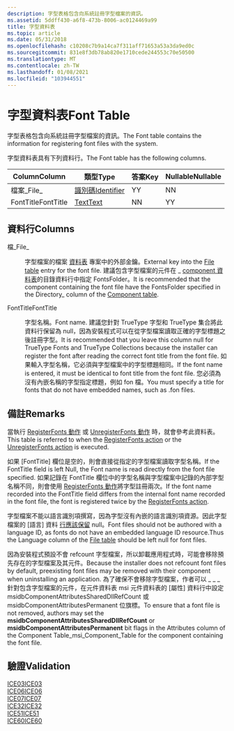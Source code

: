 ```yaml
---
description: 字型表格包含向系統註冊字型檔案的資訊。
ms.assetid: 5ddff430-a6f8-473b-8006-ac0124469a99
title: 字型資料表
ms.topic: article
ms.date: 05/31/2018
ms.openlocfilehash: c10208c7b9a14ca7f311aff71653a53a3da9ed0c
ms.sourcegitcommit: 831e8f3db78ab820e1710cede244553c70e50500
ms.translationtype: MT
ms.contentlocale: zh-TW
ms.lasthandoff: 01/08/2021
ms.locfileid: "103944551"
---
```

# <a name="font-table"></a><span data-ttu-id="ec6f7-103">字型資料表</span><span class="sxs-lookup"><span data-stu-id="ec6f7-103">Font Table</span></span>

<span data-ttu-id="ec6f7-104">字型表格包含向系統註冊字型檔案的資訊。</span><span class="sxs-lookup"><span data-stu-id="ec6f7-104">The Font table contains the information for registering font files with the system.</span></span>

<span data-ttu-id="ec6f7-105">字型資料表具有下列資料行。</span><span class="sxs-lookup"><span data-stu-id="ec6f7-105">The Font table has the following columns.</span></span>



| <span data-ttu-id="ec6f7-106">Column</span><span class="sxs-lookup"><span data-stu-id="ec6f7-106">Column</span></span>    | <span data-ttu-id="ec6f7-107">類型</span><span class="sxs-lookup"><span data-stu-id="ec6f7-107">Type</span></span>                         | <span data-ttu-id="ec6f7-108">答案</span><span class="sxs-lookup"><span data-stu-id="ec6f7-108">Key</span></span> | <span data-ttu-id="ec6f7-109">Nullable</span><span class="sxs-lookup"><span data-stu-id="ec6f7-109">Nullable</span></span> |
|-----------|------------------------------|-----|----------|
| <span data-ttu-id="ec6f7-110">檔案\_</span><span class="sxs-lookup"><span data-stu-id="ec6f7-110">File\_</span></span>    | [<span data-ttu-id="ec6f7-111">識別碼</span><span class="sxs-lookup"><span data-stu-id="ec6f7-111">Identifier</span></span>](identifier.md) | <span data-ttu-id="ec6f7-112">Y</span><span class="sxs-lookup"><span data-stu-id="ec6f7-112">Y</span></span>   | <span data-ttu-id="ec6f7-113">N</span><span class="sxs-lookup"><span data-stu-id="ec6f7-113">N</span></span>        |
| <span data-ttu-id="ec6f7-114">FontTitle</span><span class="sxs-lookup"><span data-stu-id="ec6f7-114">FontTitle</span></span> | [<span data-ttu-id="ec6f7-115">Text</span><span class="sxs-lookup"><span data-stu-id="ec6f7-115">Text</span></span>](text.md)             | <span data-ttu-id="ec6f7-116">N</span><span class="sxs-lookup"><span data-stu-id="ec6f7-116">N</span></span>   | <span data-ttu-id="ec6f7-117">Y</span><span class="sxs-lookup"><span data-stu-id="ec6f7-117">Y</span></span>        |



 

## <a name="columns"></a><span data-ttu-id="ec6f7-118">資料行</span><span class="sxs-lookup"><span data-stu-id="ec6f7-118">Columns</span></span>

<dl> <dt>

<span data-ttu-id="ec6f7-119"><span id="File_"></span><span id="file_"></span><span id="FILE_"></span>檔\_</span><span class="sxs-lookup"><span data-stu-id="ec6f7-119"><span id="File_"></span><span id="file_"></span><span id="FILE_"></span>File\_</span></span>
</dt> <dd>

<span data-ttu-id="ec6f7-120">字型檔案的檔案 [資料表](file-table.md) 專案中的外部金鑰。</span><span class="sxs-lookup"><span data-stu-id="ec6f7-120">External key into the [File table](file-table.md) entry for the font file.</span></span> <span data-ttu-id="ec6f7-121">建議包含字型檔案的元件在 \_ [component 資料表](component-table.md)的目錄資料行中指定 FontsFolder。</span><span class="sxs-lookup"><span data-stu-id="ec6f7-121">It is recommended that the component containing the font file have the FontsFolder specified in the Directory\_ column of the [Component table](component-table.md).</span></span>

</dd> <dt>

<span data-ttu-id="ec6f7-122"><span id="FontTitle"></span><span id="fonttitle"></span><span id="FONTTITLE"></span>FontTitle</span><span class="sxs-lookup"><span data-stu-id="ec6f7-122"><span id="FontTitle"></span><span id="fonttitle"></span><span id="FONTTITLE"></span>FontTitle</span></span>
</dt> <dd>

<span data-ttu-id="ec6f7-123">字型名稱。</span><span class="sxs-lookup"><span data-stu-id="ec6f7-123">Font name.</span></span> <span data-ttu-id="ec6f7-124">建議您針對 TrueType 字型和 TrueType 集合將此資料行保留為 null，因為安裝程式可以在從字型檔案讀取正確的字型標題之後註冊字型。</span><span class="sxs-lookup"><span data-stu-id="ec6f7-124">It is recommended that you leave this column null for TrueType Fonts and TrueType Collections because the installer can register the font after reading the correct font title from the font file.</span></span> <span data-ttu-id="ec6f7-125">如果輸入字型名稱，它必須與字型檔案中的字型標題相同。</span><span class="sxs-lookup"><span data-stu-id="ec6f7-125">If the font name is entered, it must be identical to font title from the font file.</span></span> <span data-ttu-id="ec6f7-126">您必須為沒有內嵌名稱的字型指定標題，例如 fon 檔。</span><span class="sxs-lookup"><span data-stu-id="ec6f7-126">You must specify a title for fonts that do not have embedded names, such as .fon files.</span></span>

</dd> </dl>

## <a name="remarks"></a><span data-ttu-id="ec6f7-127">備註</span><span class="sxs-lookup"><span data-stu-id="ec6f7-127">Remarks</span></span>

<span data-ttu-id="ec6f7-128">當執行 [RegisterFonts 動作](registerfonts-action.md) 或 [UnregisterFonts 動作](unregisterfonts-action.md) 時，就會參考此資料表。</span><span class="sxs-lookup"><span data-stu-id="ec6f7-128">This table is referred to when the [RegisterFonts action](registerfonts-action.md) or the [UnregisterFonts action](unregisterfonts-action.md) is executed.</span></span>

<span data-ttu-id="ec6f7-129">如果 [FontTitle] 欄位是空的，則會直接從指定的字型檔案讀取字型名稱。</span><span class="sxs-lookup"><span data-stu-id="ec6f7-129">If the FontTitle field is left Null, the Font name is read directly from the font file specified.</span></span> <span data-ttu-id="ec6f7-130">如果記錄在 FontTitle 欄位中的字型名稱與字型檔案中記錄的內部字型名稱不同，則會使用 [RegisterFonts 動作](registerfonts-action.md)將字型註冊兩次。</span><span class="sxs-lookup"><span data-stu-id="ec6f7-130">If the font name recorded into the FontTitle field differs from the internal font name recorded in the font file, the font is registered twice by the [RegisterFonts action](registerfonts-action.md).</span></span>

<span data-ttu-id="ec6f7-131">字型檔案不能以語言識別項撰寫，因為字型沒有內嵌的語言識別項資源。因此字型檔案的 [語言] 資料 [行應該保留](file-table.md) null。</span><span class="sxs-lookup"><span data-stu-id="ec6f7-131">Font files should not be authored with a language ID, as fonts do not have an embedded language ID resource.Thus the Language column of the [File table](file-table.md) should be left null for font files.</span></span>

<span data-ttu-id="ec6f7-132">因為安裝程式預設不會 refcount 字型檔案，所以卸載應用程式時，可能會移除預先存在的字型檔案及其元件。</span><span class="sxs-lookup"><span data-stu-id="ec6f7-132">Because the installer does not refcount font files by default, preexisting font files may be removed with their component when uninstalling an application.</span></span> <span data-ttu-id="ec6f7-133">為了確保不會移除字型檔案，作者可以  \_ \_ \_ 針對包含字型檔案的元件，在元件資料表 msi 元件資料表的 [屬性] 資料行中設定 msidbComponentAttributesSharedDllRefCount 或 msidbComponentAttributesPermanent 位旗標。</span><span class="sxs-lookup"><span data-stu-id="ec6f7-133">To ensure that a font file is not removed, authors may set the **msidbComponentAttributesSharedDllRefCount** or **msidbComponentAttributesPermanent** bit flags in the Attributes column of the Component Table\_msi\_Component\_Table for the component containing the font file.</span></span>

## <a name="validation"></a><span data-ttu-id="ec6f7-134">驗證</span><span class="sxs-lookup"><span data-stu-id="ec6f7-134">Validation</span></span>

<dl>

[<span data-ttu-id="ec6f7-135">ICE03</span><span class="sxs-lookup"><span data-stu-id="ec6f7-135">ICE03</span></span>](ice03.md)  
[<span data-ttu-id="ec6f7-136">ICE06</span><span class="sxs-lookup"><span data-stu-id="ec6f7-136">ICE06</span></span>](ice06.md)  
[<span data-ttu-id="ec6f7-137">ICE07</span><span class="sxs-lookup"><span data-stu-id="ec6f7-137">ICE07</span></span>](ice07.md)  
[<span data-ttu-id="ec6f7-138">ICE32</span><span class="sxs-lookup"><span data-stu-id="ec6f7-138">ICE32</span></span>](ice32.md)  
[<span data-ttu-id="ec6f7-139">ICE51</span><span class="sxs-lookup"><span data-stu-id="ec6f7-139">ICE51</span></span>](ice51.md)  
[<span data-ttu-id="ec6f7-140">ICE60</span><span class="sxs-lookup"><span data-stu-id="ec6f7-140">ICE60</span></span>](ice60.md)  
</dl>

 

 



